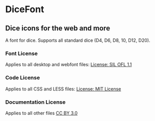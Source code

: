 # DiceFont

## Dice icons for the web and more

A font for dice. Supports all standard dice (D4, D6, D8, 10, D12, D20).

### Font License

Applies to all desktop and webfont files: [License: SIL OFL 1.1](http://scripts.sil.org/OFL)

### Code License

Applies to all CSS and LESS files: [License: MIT License](http://opensource.org/licenses/mit-license.html)

### Documentation License

Applies to all other files [CC BY 3.0](http://creativecommons.org/licenses/by/3.0/)
